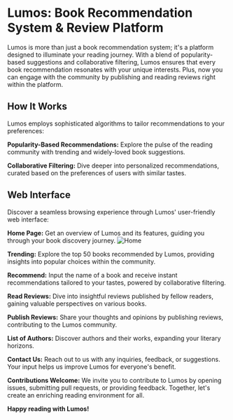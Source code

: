 # Lumos: Book Recommendation System & Review Platform

Lumos is more than just a book recommendation system; it's a platform designed to illuminate your reading journey. With a blend of popularity-based suggestions and collaborative filtering, Lumos ensures that every book recommendation resonates with your unique interests. Plus, now you can engage with the community by publishing and reading reviews right within the platform.


## **How It Works**

Lumos employs sophisticated algorithms to tailor recommendations to your preferences:

**Popularity-Based Recommendations:** Explore the pulse of the reading community with trending and widely-loved book suggestions.

**Collaborative Filtering:** Dive deeper into personalized recommendations, curated based on the preferences of users with similar tastes.


## **Web Interface**

Discover a seamless browsing experience through Lumos' user-friendly web interface:

**Home Page:** Get an overview of Lumos and its features, guiding you through your book discovery journey.
![Home](https://raw.githubusercontent.com/YourUsername/YourRepositoryName/main/images/Home.png)

**Trending:** Explore the top 50 books recommended by Lumos, providing insights into popular choices within the community.

**Recommend:** Input the name of a book and receive instant recommendations tailored to your tastes, powered by collaborative filtering.

**Read Reviews:** Dive into insightful reviews published by fellow readers, gaining valuable perspectives on various books.

**Publish Reviews:** Share your thoughts and opinions by publishing reviews, contributing to the Lumos community.

**List of Authors:** Discover authors and their works, expanding your literary horizons.

**Contact Us:** Reach out to us with any inquiries, feedback, or suggestions. Your input helps us improve Lumos for everyone's benefit.

**Contributions Welcome:** We invite you to contribute to Lumos by opening issues, submitting pull requests, or providing feedback. Together, let's create an enriching reading environment for all.

**Happy reading with Lumos!**
